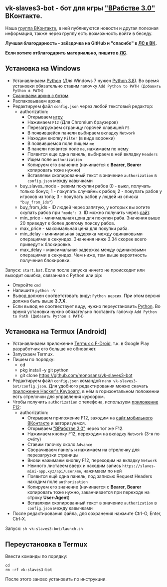 ## **vk-slaves3-bot - бот для игры ["ВРабстве 3.0"](https://vk.com/app7790408) ВКонтакте.**

Наша [группа ВКонтакте](https://vk.com/club203543653), в ней публикуются новости и другая полезная информация, также через группу есть возможность войти в беседу.

**Лучшая благодарность - звёздочка на GitHub и "спасибо" в [ЛС в ВК](https://vk.com/id607137534).**

**Если хотите отблагодарить материально, пишите в [ЛС](https://vk.com/id607137534).**

## Установка на Windows

- Устанавливаем [Python](https://www.python.org/downloads/windows) (Для Windows 7 нужен [Python 3.8](https://python.org/ftp/python/3.8.8/python-3.8.8.exe)). Во время установки обязательно ставим галочку `Add Python to PATH (Добавить Python в PATH)`
- [Скачиваем архив с ботом](https://github.com/monosans/vk-slaves3-bot/archive/refs/heads/main.zip).
- Распаковываем архив.
- Редактируем файл `config.json` через любой текстовый редактор:
  - authorization:
    - Открываем [игру](https://vk.com/app7790408)
    - Нажимаем `F12` (Для Chromium браузеров)
    - Перезагружаем страницу горячей клавишей `F5`
    - В появившейся панели выбираем вкладку `Network`
    - Находим кнопку `Filter` (в виде воронки)
    - В появившемся поле пишем `me`
    - В панели появится поле `me`, нажимаем по нему
    - Появится еще одна панель, выбираем в ней вкладку `Headers`
    - Ищем поле `authorization`
    - Копируем его значение (начинается c **Bearer**, **Bearer** копировать тоже нужно)
    - Вставляем скопированный текст в значение `authorization` в `config.json` между кавычками
  - buy_slaves_mode - режим покупки рабов (0 - выкл, получать только бонус; 1 - покупать случайных рабов; 2 - покупать рабов у игроков из топа; 3 - покупать рабов у людей из списка `"buy_from_ids"`)
  - buy_from_ids - ID людей через запятую, у которых вы хотите скупать рабов при `"mode": 3`. ID можно получить через [сайт](https://regvk.com/id).
  - min_price - минимальная цена для покупки раба. Значения выше 20 приведут к более долгому поиску рабов.
  - max_price - максимальная цена для покупки раба.
  - min_delay - минимальная задержка между одинаковыми операциями в секундах. Значения ниже 3.34 скорее всего приведут к блокировке.
  - max_delay - максимальная задержка между одинаковыми операциями в секундах. Чем ниже, тем выше вероятность получения блокировки.

Запуск: `start.bat`. Если после запуска ничего не происходит или выходит ошибка, связанная с Python или pip:

- Откройте `cmd`
- Напишите `python -V`
- Вывод должен соответстовать виду: `Python версия`. При этом версия должна быть выше **3.7.X**.
- Если вывод не соотвествует виду, нужно переустановить [Python](https://www.python.org/downloads/windows). Во время установки нужно обязательно поставить галочку `Add Python to Path (Добавить Python в PATH)`

## Установка на Termux (Android)

- Устанавливаем приложение [Termux с F-Droid](https://f-droid.org/repo/com.termux_108.apk), т.к. в Google Play разработчик его больше не обновляет.
- Запускаем Termux.
- Пишем по порядку:
  - cd
  - pkg install -y git python
  - git clone https://github.com/monosans/vk-slaves3-bot
- Редактируем файл `config.json` командой `nano vk-slaves3-bot/config.json`. Для удобного редактирования можно скачать [приложение Hacker's Keyboard](https://play.google.com/store/apps/details?id=org.pocketworkstation.pckeyboard), в нём в горизонтальном положении есть стрелочки для управления курсором.
- Чтобы получить `authorization` с телефона, используем [приложение F12](https://play.google.com/store/apps/details?id=com.asfmapps.f12):
  - authorization:
    - Открываем приложение F12, заходим на [сайт мобильного ВКонтакте](https://m.vk.com) и авторизуемся.
    - Открываем ["ВРабстве 3.0"](https://m.vk.com/app7790408) через тот же F12.
    - Нажимаем кнопку F12, переходим на вкладку `Network` (3-я по счёту)
    - Ставим галочку около `Advance`
    - Сворачиваем панель и нажимаем на стрелочку для перезагрузки страницы
    - Внови нажимаем кнопку F12, переходим на вкладку `Network`
    - Немного листаеем вверх и находим запись `https://slaves-mini-app.xyz/api/user/me`, нажимаем по ней
    - Появится ещё одна панель, под записью Request Headers находим поле `authorization`
    - Копируем его значение (начинается c **Bearer**, **Bearer** копировать тоже нужно, заканчивается при переходе на строку **User-Agent**)
    - Вставляем скопированный текст в значение `authorization` в `config.json` между кавычками
- После редактирования файла, для сохранения нажмите Ctrl-O, Enter, Ctrl-X.

Запуск: `sh vk-slaves3-bot/launch.sh`

## Переустановка в Termux

Ввести команды по порядку:

```
cd
rm -rf vk-slaves3-bot
```

После этого заново установить по инструкции.
